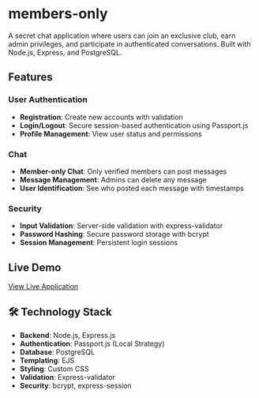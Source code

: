 # members-only

A secret chat application where users can join an exclusive club, earn admin privileges, and participate in authenticated conversations. Built with Node.js, Express, and PostgreSQL.

## Features

### User Authentication

- **Registration**: Create new accounts with validation
- **Login/Logout**: Secure session-based authentication using Passport.js
- **Profile Management**: View user status and permissions

### Chat

- **Member-only Chat**: Only verified members can post messages
- **Message Management**: Admins can delete any message
- **User Identification**: See who posted each message with timestamps

### Security

- **Input Validation**: Server-side validation with express-validator
- **Password Hashing**: Secure password storage with bcrypt
- **Session Management**: Persistent login sessions

## Live Demo

[View Live Application](https://your-render-url.onrender.com)

## 🛠 Technology Stack

- **Backend**: Node.js, Express.js
- **Authentication**: Passport.js (Local Strategy)
- **Database**: PostgreSQL
- **Templating**: EJS
- **Styling**: Custom CSS
- **Validation**: Express-validator
- **Security**: bcrypt, express-session
